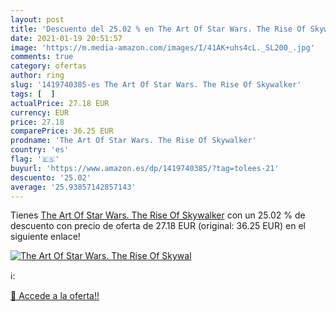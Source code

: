 ```yaml
---
layout: post
title: 'Descuento del 25.02 % en The Art Of Star Wars. The Rise Of Skywal'
date: 2021-01-19 20:51:57
image: 'https://m.media-amazon.com/images/I/41AK+uhs4cL._SL200_.jpg'
comments: true
category: ofertas
author: ring
slug: '1419740385-es The Art Of Star Wars. The Rise Of Skywalker'
tags: [  ]
actualPrice: 27.18 EUR
currency: EUR
price: 27.18
comparePrice: 36.25 EUR
prodname: 'The Art Of Star Wars. The Rise Of Skywalker'
country: 'es'
flag: '🇪🇸'
buyurl: 'https://www.amazon.es/dp/1419740385/?tag=tolees-21'
descuento: '25.02'
average: '25.93857142857143'
---
```


Tienes [The Art Of Star Wars. The Rise Of Skywalker](https://www.amazon.es/dp/1419740385/?tag=tolees-21) con un 25.02 % de descuento con precio de oferta de 27.18 EUR (original: 36.25 EUR) en el siguiente enlace!

[![The Art Of Star Wars. The Rise Of Skywal](https://m.media-amazon.com/images/I/41AK+uhs4cL._SL200_.jpg)](https://www.amazon.es/dp/1419740385/?tag=tolees-21)

ℹ️:


[🛒 Accede a la oferta!!](https://www.amazon.es/dp/1419740385/?tag=tolees-21)

